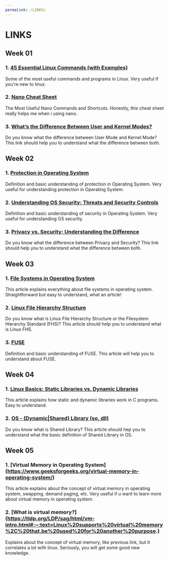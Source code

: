 ```yaml
---
permalink: /LINKS/
---
```


# LINKS

## Week 01
### 1. [45 Essential Linux Commands (with Examples)](https://www.tutorialworks.com/linux-commands/)
Some of the most useful commands and programs in Linux. Very useful if you're new to linux.
### 2. [Nano Cheat Sheet](http://www.cheat-sheets.org/saved-copy/Nano_Cheat_Sheet.pdf)
The Most Useful Nano Commands and Shortcuts. Honestly, this cheat sheet really helps me when i using nano.
### 3. [What’s the Difference Between User and Kernel Modes?](https://www.baeldung.com/cs/user-kernel-modes)
Do you know what the difference between User Mode and Kernel Mode? This link should help you to understand what the difference between both.

## Week 02
### 1. [Protection in Operating System](https://www.javatpoint.com/protection-in-operating-system)
Definition and basic understanding of protection in Operating System. Very useful for understanding protection in Operating System.
### 2. [Understanding OS Security: Threats and Security Controls](https://www.hysolate.com/learn/sandboxing/understanding-os-security-threats-and-security-controls/)
Definition and basic understanding of security in Operating System. Very useful for understanding OS security.
### 3. [Privacy vs. Security: Understanding the Difference](https://www.auditboard.com/blog/privacy-vs-security/#:~:text=Privacy%20typically%20refers%20to%20the,%2C%20leak%2C%20or%20cyber%20attack.)
Do you know what the difference between Privacy and Security? This link should help you to understand what the difference between both.

## Week 03
### 1. [File Systems in Operating System](https://www.geeksforgeeks.org/file-systems-in-operating-system/)
This article explains everything about file systems in operating system. Straightforward but easy to understand, what an article!
### 2. [Linux File Hierarchy Structure](https://www.geeksforgeeks.org/linux-file-hierarchy-structure/)
Do you know what is Linux File Hierarchy Structure or the Filesystem Hierarchy Standard (FHS)? This article should help you to understand what is Linux FHS.
### 3. [FUSE](https://www.kernel.org/doc/html/latest/filesystems/fuse.html)
Definition and basic understanding of FUSE. This article will help you to understand about FUSE.

## Week 04
### 1. [Linux Basics: Static Libraries vs. Dynamic Libraries](https://medium.com/swlh/linux-basics-static-libraries-vs-dynamic-libraries-a7bcf8157779)
This article explains how static and dynamic libraries work in C programs. Easy to understand.
### 2. [OS - (Dynamic|Shared) Library (so, dll)](https://datacadamia.com/os/shared_library#:~:text=Shared%20libraries%20are%20libraries%20that,it%20without%20using%20more%20memory.)
Do you know what is Shared Library? This article should hep you to understand what the basic definition of Shared Library in OS.

## Week 05
### 1. [Virtual Memory in Operating System] (https://www.geeksforgeeks.org/virtual-memory-in-operating-system/)
This article explains about the concept of virtual memory in operating system, swapping, demand paging, etc. Very useful if u want to learn more about virtual memory in operating system.
### 2. [What is virtual memory?] (https://tldp.org/LDP/sag/html/vm-intro.html#:~:text=Linux%20supports%20virtual%20memory%2C%20that,be%20used%20for%20another%20purpose.)
Explains about the concept of virtual memory, like previous link, but it correlates a lot with linux. Seriously, you will get some good new knowledge.
